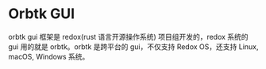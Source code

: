 # Orbtk GUI

orbtk gui 框架是 redox(rust 语言开源操作系统) 项目组开发的，redox 系统的 gui 用的就是 orbtk。orbtk 是跨平台的 gui，不仅支持 Redox OS，还支持 Linux, macOS, Windows 系统。
